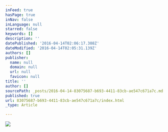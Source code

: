```yaml
---
inFeed: true
hasPage: true
inNav: false
inLanguage: null
starred: false
keywords: []
description: ''
datePublished: '2016-04-14T02:06:17.308Z'
dateModified: '2016-04-14T02:05:31.139Z'
authors: []
publisher:
  name: null
  domain: null
  url: null
  favicon: null
title: ''
author: []
sourcePath: _posts/2016-04-14-83075687-b693-4411-83cb-ae547c671a7c.md
published: true
url: 83075687-b693-4411-83cb-ae547c671a7c/index.html
_type: Article

---
```

![](https://the-grid-user-content.s3-us-west-2.amazonaws.com/be0a8c2c-2c3e-47d3-a037-319d9d77da37.jpg)